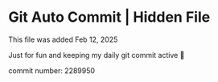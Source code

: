 # Git Auto Commit | Hidden File

This file was added Feb 12, 2025

Just for fun and keeping my daily git commit active 🤪

commit number: 2289950
